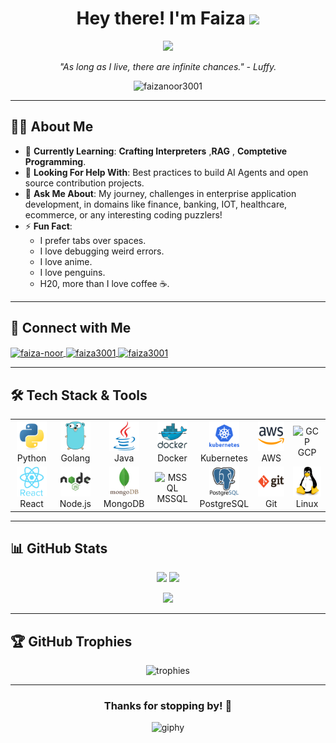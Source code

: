 

<!--
**faizanoor3001/faizanoor3001** is a ✨ _special_ ✨ repository because its `README.md` (this file) appears on your GitHub profile.

Here are some ideas to get you started:

- 🔭 I’m currently working on ...
- 🌱 I’m currently learning ...
- 👯 I’m looking to collaborate on ...
- 🤔 I’m looking for help with ...
- 💬 Ask me about ...
- 📫 How to reach me: ...
- 😄 Pronouns: ...
- ⚡ Fun fact: ...
-->

<!-- Replace everything inside here with your customized content -->

<h1 align="center">Hey there! I'm Faiza <img src="https://media.giphy.com/media/hvRJCLFzcasrR4ia7z/giphy.gif" width="30px"/></h1>

<div align="center">
  <img src="https://readme-typing-svg.herokuapp.com?color=%2336BCF7&size=25&center=true&vCenter=true&width=500&lines=Microservices+%26+Cloud+Enthusiast;Avid+Problem+Solver;Always+Learning+Something+New" />
</div>

<p align="center">
  <em>
    "As long as I live, there are infinite chances." - Luffy.
  </em>
</p>

<p align="center">
  <img src="https://komarev.com/ghpvc/?username=faizanoor3001&label=Profile%20views&color=0e75b6&style=flat" alt="faizanoor3001" />
</p>

---

## 🙋‍♀️ About Me

- 🌱 **Currently Learning**:  **Crafting Interpreters** ,**RAG** , **Comptetive Programming**.
- 🤔 **Looking For Help With**: Best practices to build AI Agents and open source contribution projects.  
- 💬 **Ask Me About**: My journey, challenges in enterprise application development, in domains like finance, banking, IOT, healthcare, ecommerce, or any interesting coding puzzlers!  
- ⚡ **Fun Fact**:
    - I prefer tabs over spaces.
    - I love debugging weird errors.
    - I love anime.
    - I love penguins.
    - H20, more than I love coffee ☕.  

---

## 🔗 Connect with Me

<p align="left">
  <a href="https://linkedin.com/in/faiza-noor" target="blank">
    <img align="center" 
         src="https://raw.githubusercontent.com/rahuldkjain/github-profile-readme-generator/master/src/images/icons/Social/linked-in-alt.svg" 
         alt="faiza-noor" 
         height="30" width="40" />
  </a>

  <a href="https://www.leetcode.com/faiza3001" target="blank">
    <img align="center" 
         src="https://raw.githubusercontent.com/rahuldkjain/github-profile-readme-generator/master/src/images/icons/Social/leet-code.svg" 
         alt="faiza3001" 
         height="30" width="40" />
  </a>

  <a href="https://discord.gg/faiza3001" target="blank">
    <img align="center" 
         src="https://raw.githubusercontent.com/rahuldkjain/github-profile-readme-generator/master/src/images/icons/Social/discord.svg" 
         alt="faiza3001" 
         height="30" width="40" />
  </a>
</p>

---

## 🛠️ Tech Stack & Tools

<table>
  <tr>
    <td align="center" width="96">
      <img src="https://raw.githubusercontent.com/devicons/devicon/master/icons/python/python-original.svg" width="48" height="48" alt="Python" />
      <br>Python
    </td>
    <td align="center" width="96">
      <img src="https://raw.githubusercontent.com/devicons/devicon/master/icons/go/go-original.svg" width="48" height="48" alt="Golang" />
      <br>Golang
    </td>
    <td align="center" width="96">
      <img src="https://raw.githubusercontent.com/devicons/devicon/master/icons/java/java-original.svg" width="48" height="48" alt="Java" />
      <br>Java
    </td>
    <td align="center" width="96">
      <img src="https://raw.githubusercontent.com/devicons/devicon/master/icons/docker/docker-original-wordmark.svg" width="48" height="48" alt="Docker" />
      <br>Docker
    </td>
    <td align="center" width="96">
      <img src="https://raw.githubusercontent.com/devicons/devicon/master/icons/kubernetes/kubernetes-plain-wordmark.svg" width="48" height="48" alt="K8s" />
      <br>Kubernetes
    </td>
    <td align="center" width="96">
      <img src="https://raw.githubusercontent.com/devicons/devicon/master/icons/amazonwebservices/amazonwebservices-original-wordmark.svg" width="48" height="48" alt="AWS" />
      <br>AWS
    </td>
    <td align="center" width="96">
      <img src="https://www.vectorlogo.zone/logos/google_cloud/google_cloud-icon.svg" width="48" height="48" alt="GCP" />
      <br>GCP
    </td>
  </tr>
  <tr>
    <td align="center" width="96">
      <img src="https://raw.githubusercontent.com/devicons/devicon/master/icons/react/react-original-wordmark.svg" width="48" height="48" alt="React" />
      <br>React
    </td>
    <td align="center" width="96">
      <img src="https://raw.githubusercontent.com/devicons/devicon/master/icons/nodejs/nodejs-original-wordmark.svg" width="48" height="48" alt="Node.js" />
      <br>Node.js
    </td>
    <td align="center" width="96">
      <img src="https://raw.githubusercontent.com/devicons/devicon/master/icons/mongodb/mongodb-original-wordmark.svg" width="48" height="48" alt="MongoDB" />
      <br>MongoDB
    </td>
    <td align="center" width="96">
      <img src="https://www.svgrepo.com/show/303229/microsoft-sql-server-logo.svg" width="48" height="48" alt="MSSQL" />
      <br>MSSQL
    </td>
    <td align="center" width="96">
      <img src="https://raw.githubusercontent.com/devicons/devicon/master/icons/postgresql/postgresql-original-wordmark.svg" width="48" height="48" alt="PostgreSQL" />
      <br>PostgreSQL
    </td>
    <td align="center" width="96">
      <img src="https://raw.githubusercontent.com/devicons/devicon/master/icons/git/git-original-wordmark.svg" width="48" height="48" alt="Git" />
      <br>Git
    </td>
    <td align="center" width="96">
      <img src="https://raw.githubusercontent.com/devicons/devicon/master/icons/linux/linux-original.svg" width="48" height="48" alt="Linux" />
      <br>Linux
    </td>
  </tr>
</table>

---

## 📊 GitHub Stats

<p align="center">
  <img src="https://github-readme-stats.vercel.app/api?username=faizanoor3001&show_icons=true&theme=radical" height="165" />
  <img src="https://github-readme-stats.vercel.app/api/top-langs/?username=faizanoor3001&layout=compact&theme=radical" height="165" />
</p>

<p align="center">
  <img src="https://github-readme-streak-stats.herokuapp.com/?user=faizanoor3001&theme=radical" height="165" />
</p>

---

## 🏆 GitHub Trophies

<p align="center">
  <img src="https://github-profile-trophy.vercel.app/?username=faizanoor3001&theme=darkhub&row=1&column=7" alt="trophies" />
</p>

---

<h3 align="center">Thanks for stopping by! 🙌</h3>

<p align="center">
  <img 
    src="https://github.com/user-attachments/assets/5d992564-8586-4a7b-b80a-cf114ae19bb9" 
    alt="giphy" 
    width="300"
  />
</p>
